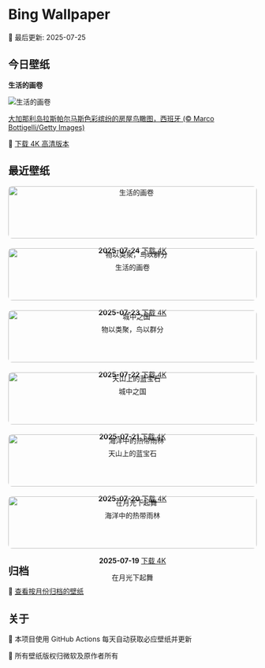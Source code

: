 # Bing Wallpaper

📅 最后更新: 2025-07-25

## 今日壁纸

**生活的画卷**

![生活的画卷](https://www.bing.com/th?id=OHR.LasPalmas_ZH-CN5993442425_1920x1080.jpg&rf=LaDigue_1920x1080.jpg&pid=hp)

[大加那利岛拉斯帕尔马斯色彩缤纷的房屋鸟瞰图，西班牙 (© Marco Bottigelli/Getty Images)](https://www.bing.comhttps://www.bing.com/search?q=%E5%A4%A7%E5%8A%A0%E9%82%A3%E5%88%A9%E5%B2%9B%E6%8B%89%E6%96%AF%E5%B8%95%E5%B0%94%E9%A9%AC%E6%96%AF&form=hpcapt&mkt=zh-cn)

🔗 [下载 4K 高清版本](https://www.bing.com/th?id=OHR.LasPalmas_ZH-CN5993442425_3840x2160.jpg&rf=LaDigue_1920x1080.jpg&pid=hp)

## 最近壁纸

<div style="display: grid; grid-template-columns: repeat(auto-fit, minmax(300px, 1fr)); gap: 20px;">

<div style="text-align: center;">
<img src="https://www.bing.com/th?id=OHR.LasPalmas_ZH-CN5993442425_1920x1080.jpg&rf=LaDigue_1920x1080.jpg&pid=hp" alt="生活的画卷" style="width: 100%; border-radius: 8px;">
<p><strong>2025-07-24</strong> <a href="https://www.bing.com/th?id=OHR.LasPalmas_ZH-CN5993442425_3840x2160.jpg&rf=LaDigue_1920x1080.jpg&pid=hp">下载 4K</a></p>
<p>生活的画卷</p>
</div>

<div style="text-align: center;">
<img src="https://www.bing.com/th?id=OHR.AshyWoodswallow_ZH-CN3224168805_1920x1080.jpg&rf=LaDigue_1920x1080.jpg&pid=hp" alt="物以类聚，鸟以群分" style="width: 100%; border-radius: 8px;">
<p><strong>2025-07-23</strong> <a href="https://www.bing.com/th?id=OHR.AshyWoodswallow_ZH-CN3224168805_3840x2160.jpg&rf=LaDigue_1920x1080.jpg&pid=hp">下载 4K</a></p>
<p>物以类聚，鸟以群分</p>
</div>

<div style="text-align: center;">
<img src="https://www.bing.com/th?id=OHR.VaticanCity_ZH-CN3075109504_1920x1080.jpg&rf=LaDigue_1920x1080.jpg&pid=hp" alt="城中之国" style="width: 100%; border-radius: 8px;">
<p><strong>2025-07-22</strong> <a href="https://www.bing.com/th?id=OHR.VaticanCity_ZH-CN3075109504_3840x2160.jpg&rf=LaDigue_1920x1080.jpg&pid=hp">下载 4K</a></p>
<p>城中之国</p>
</div>

<div style="text-align: center;">
<img src="https://www.bing.com/th?id=OHR.GreatHeatY25_ZH-CN8252122347_1920x1080.jpg&rf=LaDigue_1920x1080.jpg&pid=hp" alt="天山上的蓝宝石" style="width: 100%; border-radius: 8px;">
<p><strong>2025-07-21</strong> <a href="https://www.bing.com/th?id=OHR.GreatHeatY25_ZH-CN8252122347_3840x2160.jpg&rf=LaDigue_1920x1080.jpg&pid=hp">下载 4K</a></p>
<p>天山上的蓝宝石</p>
</div>

<div style="text-align: center;">
<img src="https://www.bing.com/th?id=OHR.AcroporaReef_ZH-CN2622120276_1920x1080.jpg&rf=LaDigue_1920x1080.jpg&pid=hp" alt="海洋中的热带雨林" style="width: 100%; border-radius: 8px;">
<p><strong>2025-07-20</strong> <a href="https://www.bing.com/th?id=OHR.AcroporaReef_ZH-CN2622120276_3840x2160.jpg&rf=LaDigue_1920x1080.jpg&pid=hp">下载 4K</a></p>
<p>海洋中的热带雨林</p>
</div>

<div style="text-align: center;">
<img src="https://www.bing.com/th?id=OHR.BigMoon_ZH-CN2508603883_1920x1080.jpg&rf=LaDigue_1920x1080.jpg&pid=hp" alt="在月光下起舞" style="width: 100%; border-radius: 8px;">
<p><strong>2025-07-19</strong> <a href="https://www.bing.com/th?id=OHR.BigMoon_ZH-CN2508603883_3840x2160.jpg&rf=LaDigue_1920x1080.jpg&pid=hp">下载 4K</a></p>
<p>在月光下起舞</p>
</div>

</div>

## 归档

📁 [查看按月份归档的壁纸](./archives/)

## 关于

🤖 本项目使用 GitHub Actions 每天自动获取必应壁纸并更新

📸 所有壁纸版权归微软及原作者所有

